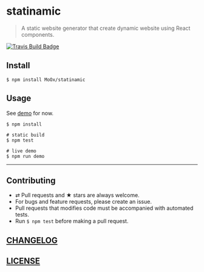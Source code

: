 # statinamic

> A static website generator that create dynamic website using React components.

[![Travis Build Badge](https://img.shields.io/travis/MoOx/statinamic/master.svg)](https://travis-ci.org/MoOx/statinamic)

## Install

```console
$ npm install MoOx/statinamic
```

## Usage

See [demo](demo) for now.

```console
$ npm install

# static build
$ npm test

# live demo
$ npm run demo
```

---

## Contributing

* ⇄ Pull requests and ★ stars are always welcome.
* For bugs and feature requests, please create an issue.
* Pull requests that modifies code must be accompanied with automated tests.
* Run `$ npm test` before making a pull request.

## [CHANGELOG](CHANGELOG.md)

## [LICENSE](LICENSE)
